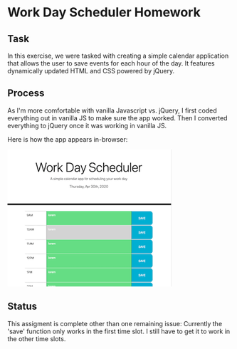 # Work Day Scheduler Homework

## Task

In this exercise, we were tasked with creating a simple calendar application that allows the user to save events for each hour of the day. It features dynamically updated HTML and CSS powered by jQuery.


## Process

As I'm more comfortable with vanilla Javascript vs. jQuery, I first coded everything out in vanilla JS to make sure the app worked. Then I converted everything to jQuery once it was working in vanilla JS. 

Here is how the app appears in-browser:

![workday scheduler](workday-scheduler-demo.jpg)


## Status

This assigment is complete other than one remaining issue: Currently the 'save' function only works in the first time slot. I still have to get it to work in the other time slots.